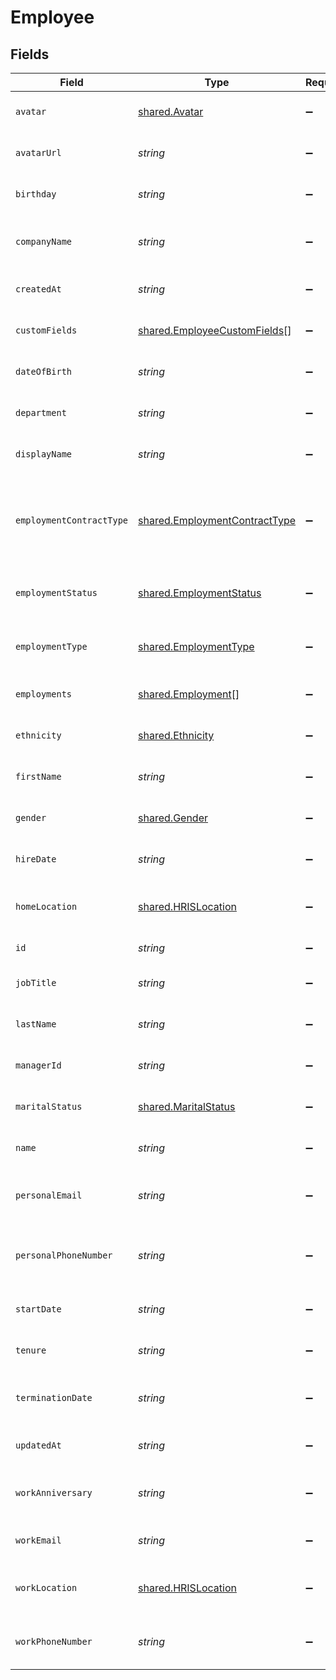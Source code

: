 # Employee


## Fields

| Field                                                                                 | Type                                                                                  | Required                                                                              | Description                                                                           | Example                                                                               |
| ------------------------------------------------------------------------------------- | ------------------------------------------------------------------------------------- | ------------------------------------------------------------------------------------- | ------------------------------------------------------------------------------------- | ------------------------------------------------------------------------------------- |
| `avatar`                                                                              | [shared.Avatar](../../../sdk/models/shared/avatar.md)                                 | :heavy_minus_sign:                                                                    | The employee avatar                                                                   |                                                                                       |
| `avatarUrl`                                                                           | *string*                                                                              | :heavy_minus_sign:                                                                    | The employee avatar Url                                                               | https://example.com/avatar.png                                                        |
| `birthday`                                                                            | *string*                                                                              | :heavy_minus_sign:                                                                    | The employee birthday                                                                 | 2023-06-14T00:00:00Z                                                                  |
| `companyName`                                                                         | *string*                                                                              | :heavy_minus_sign:                                                                    | The employee company name                                                             | Example Corp                                                                          |
| `createdAt`                                                                           | *string*                                                                              | :heavy_minus_sign:                                                                    | The created_at date                                                                   | 2023-06-14T01:00:00Z                                                                  |
| `customFields`                                                                        | [shared.EmployeeCustomFields](../../../sdk/models/shared/employeecustomfields.md)[]   | :heavy_minus_sign:                                                                    | The employee custom fields                                                            |                                                                                       |
| `dateOfBirth`                                                                         | *string*                                                                              | :heavy_minus_sign:                                                                    | The employee date_of_birth                                                            | 1990-01-01                                                                            |
| `department`                                                                          | *string*                                                                              | :heavy_minus_sign:                                                                    | The employee department                                                               | Physics                                                                               |
| `displayName`                                                                         | *string*                                                                              | :heavy_minus_sign:                                                                    | The employee display name                                                             | Sir Issac Newton                                                                      |
| `employmentContractType`                                                              | [shared.EmploymentContractType](../../../sdk/models/shared/employmentcontracttype.md) | :heavy_minus_sign:                                                                    | The employment work schedule type (e.g., full-time, part-time)                        |                                                                                       |
| `employmentStatus`                                                                    | [shared.EmploymentStatus](../../../sdk/models/shared/employmentstatus.md)             | :heavy_minus_sign:                                                                    | The employee employment status                                                        |                                                                                       |
| `employmentType`                                                                      | [shared.EmploymentType](../../../sdk/models/shared/employmenttype.md)                 | :heavy_minus_sign:                                                                    | The employee employment type                                                          |                                                                                       |
| `employments`                                                                         | [shared.Employment](../../../sdk/models/shared/employment.md)[]                       | :heavy_minus_sign:                                                                    | The employee employments                                                              |                                                                                       |
| `ethnicity`                                                                           | [shared.Ethnicity](../../../sdk/models/shared/ethnicity.md)                           | :heavy_minus_sign:                                                                    | The employee ethnicity                                                                |                                                                                       |
| `firstName`                                                                           | *string*                                                                              | :heavy_minus_sign:                                                                    | The employee first name                                                               | Issac                                                                                 |
| `gender`                                                                              | [shared.Gender](../../../sdk/models/shared/gender.md)                                 | :heavy_minus_sign:                                                                    | The employee gender                                                                   |                                                                                       |
| `hireDate`                                                                            | *string*                                                                              | :heavy_minus_sign:                                                                    | The employee hire date                                                                | 2022-01-01                                                                            |
| `homeLocation`                                                                        | [shared.HRISLocation](../../../sdk/models/shared/hrislocation.md)                     | :heavy_minus_sign:                                                                    | The employee home location                                                            |                                                                                       |
| `id`                                                                                  | *string*                                                                              | :heavy_minus_sign:                                                                    | The employee ID                                                                       | 1687-3                                                                                |
| `jobTitle`                                                                            | *string*                                                                              | :heavy_minus_sign:                                                                    | The employee job title                                                                | Physicist                                                                             |
| `lastName`                                                                            | *string*                                                                              | :heavy_minus_sign:                                                                    | The employee last name                                                                | Newton                                                                                |
| `managerId`                                                                           | *string*                                                                              | :heavy_minus_sign:                                                                    | The employee manager ID                                                               | 67890                                                                                 |
| `maritalStatus`                                                                       | [shared.MaritalStatus](../../../sdk/models/shared/maritalstatus.md)                   | :heavy_minus_sign:                                                                    | The employee marital status                                                           |                                                                                       |
| `name`                                                                                | *string*                                                                              | :heavy_minus_sign:                                                                    | The employee name                                                                     | Issac Newton                                                                          |
| `personalEmail`                                                                       | *string*                                                                              | :heavy_minus_sign:                                                                    | The employee personal email                                                           | isaac.newton@example.com                                                              |
| `personalPhoneNumber`                                                                 | *string*                                                                              | :heavy_minus_sign:                                                                    | The employee personal phone number                                                    | +1234567890                                                                           |
| `startDate`                                                                           | *string*                                                                              | :heavy_minus_sign:                                                                    | The employee start date                                                               | 2022-01-01                                                                            |
| `tenure`                                                                              | *string*                                                                              | :heavy_minus_sign:                                                                    | The employee tenure                                                                   | 2                                                                                     |
| `terminationDate`                                                                     | *string*                                                                              | :heavy_minus_sign:                                                                    | The employee termination date                                                         | 2023-06-14T00:00:00Z                                                                  |
| `updatedAt`                                                                           | *string*                                                                              | :heavy_minus_sign:                                                                    | The updated_at date                                                                   | 2023-06-14T01:00:00Z                                                                  |
| `workAnniversary`                                                                     | *string*                                                                              | :heavy_minus_sign:                                                                    | The employee work anniversary                                                         | 2022-06-14T00:00:00Z                                                                  |
| `workEmail`                                                                           | *string*                                                                              | :heavy_minus_sign:                                                                    | The employee work email                                                               | newton@example.com                                                                    |
| `workLocation`                                                                        | [shared.HRISLocation](../../../sdk/models/shared/hrislocation.md)                     | :heavy_minus_sign:                                                                    | The employee work location                                                            |                                                                                       |
| `workPhoneNumber`                                                                     | *string*                                                                              | :heavy_minus_sign:                                                                    | The employee work phone number                                                        | +1234567890                                                                           |